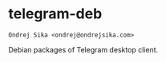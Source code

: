 # telegram-deb

    Ondrej Sika <ondrej@ondrejsika.com>

Debian packages of Telegram desktop client.


